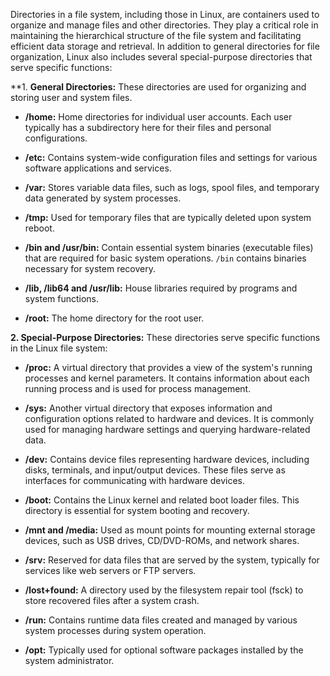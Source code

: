 Directories in a file system, including those in Linux, are containers used to organize and manage files and other directories. They play a critical role in maintaining the hierarchical structure of the file system and facilitating efficient data storage and retrieval. In addition to general directories for file organization, Linux also includes several special-purpose directories that serve specific functions:

**1. **General Directories:** 
These directories are used for organizing and storing user and system files.

   - **/home:** Home directories for individual user accounts. Each user typically has a subdirectory here for their files and personal configurations.

   - **/etc:** Contains system-wide configuration files and settings for various software applications and services.

   - **/var:** Stores variable data files, such as logs, spool files, and temporary data generated by system processes.

   - **/tmp:** Used for temporary files that are typically deleted upon system reboot.

   - **/bin and /usr/bin:** Contain essential system binaries (executable files) that are required for basic system operations. `/bin` contains binaries necessary for system recovery.

   - **/lib, /lib64 and /usr/lib:** House libraries required by programs and system functions.
   
   - **/root:** The home directory for the root user.


**2. Special-Purpose Directories:** 
These directories serve specific functions in the Linux file system:

   - **/proc:** A virtual directory that provides a view of the system's running processes and kernel parameters. It contains information about each running process and is used for process management.

   - **/sys:** Another virtual directory that exposes information and configuration options related to hardware and devices. It is commonly used for managing hardware settings and querying hardware-related data.

   - **/dev:** Contains device files representing hardware devices, including disks, terminals, and input/output devices. These files serve as interfaces for communicating with hardware devices.

   - **/boot:** Contains the Linux kernel and related boot loader files. This directory is essential for system booting and recovery.

   - **/mnt and /media:** Used as mount points for mounting external storage devices, such as USB drives, CD/DVD-ROMs, and network shares.

   - **/srv:** Reserved for data files that are served by the system, typically for services like web servers or FTP servers.

   - **/lost+found:** A directory used by the filesystem repair tool (fsck) to store recovered files after a system crash.

   - **/run:** Contains runtime data files created and managed by various system processes during system operation.

   - **/opt:** Typically used for optional software packages installed by the system administrator.


